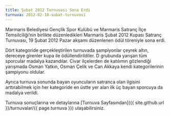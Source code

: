 ```yaml
---
title: Şubat 2012 Turnuvası Sona Erdi
turnuva: 2012-02-18-subat-turnuvasi
---
```


Marmaris Belediyesi Gençlik Spor Kulübü ve Marmaris Satranç İlçe Temsilciliği’nin birlikte düzenledikleri Marmaris Şubat 2012 Kupası Satranç Turnuvası, 19 Şubat 2012 Pazar akşamı düzenlenen ödül töreniyle sona erdi.

Dört kategoride gerçekleştirilen turnuvada şampiyonlar çeyrek altın, dereceye girenler kupa ile ödüllendirildiler. D grubunda yarışan tüm sporcular madalya kazandılar. Civar ilçelerden de katılımın gözlendiği yarışmada Osman Yatkın, Osman Çelik ve Can Akkaya kendi kategorilerinin şampiyonu oldular.

Ayrıca turnuva sonunda bayan oyuncuların satranca olan ilgisini arttırabilmek için her kategoride en üstte yer alan ilk üç bayan sporcuya da madalya verildi.

Turnuva sonuçlarına ve detaylarına [Turnuva Sayfasından]({{ site.github.url }}/turnuvalar/{{ page.turnuva }}) ulaşabilirsiniz.
